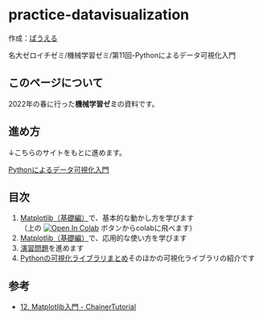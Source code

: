 # practice-datavisualization

作成：[ぱうえる](https://github.com/kentakom1213/)

名大ゼロイチゼミ/機械学習ゼミ/第11回-Pythonによるデータ可視化入門

## このページについて
2022年の春に行った**機械学習ゼミ**の資料です。

## 進め方
↓こちらのサイトをもとに進めます。

[Pythonによるデータ可視化入門](https://zero-one-seminar.github.io/2022-s-MachineLearning-11/intro.html)

## 目次

1. [Matplotlib（基礎編）](https://zero-one-seminar.github.io/2022-s-MachineLearning-11/matplotlib_basic.html)で、基本的な動かし方を学びます   
   （上の [![Open In Colab](https://colab.research.google.com/assets/colab-badge.svg)]() ボタンからcolabに飛べます）
2. [Matplotlib（基礎編）](https://zero-one-seminar.github.io/2022-s-MachineLearning-11/matplotlib_advanced.html)で、応用的な使い方を学びます
3. [演習問題](https://zero-one-seminar.github.io/2022-s-MachineLearning-11/matplotlib_practice.html)を進めます
4. [Pythonの可視化ライブラリまとめ](https://zero-one-seminar.github.io/2022-s-MachineLearning-11/visualizers.html)そのほかの可視化ライブラリの紹介です

## 参考
- [12. Matplotlib入門 - ChainerTutorial](https://tutorials.chainer.org/ja/12_Introduction_to_Matplotlib.html)

